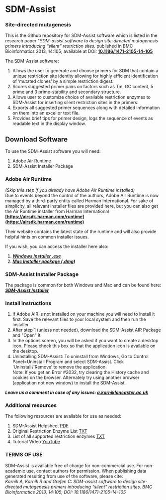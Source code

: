 # SDM-Assist
### Site-directed mutagenesis 
This is the Github repository for SDM-Assist software which is listed in the research paper "*SDM-assist software to design site-directed mutagenesis primers introducing “silent” restriction sites.* published in BMC Bioinformatics 2013, 14:105; available at DOI: **[10.1186/1471-2105-14-105](https://dx.doi.org/10.1186/1471-2105-14-105)** 

The SDM-Assist software:
1. Allows the user to generate and choose primers for SDM that contain a unique restriction site identity allowing for highly efficient identification of ‘mutated clones’ by a simple restriction digest.
2. Scores suggested primer pairs on factors such as Tm, GC content, 5 prime and 3 prime-stability and secondary structure.
3. Allows user to customize choice of available restriction enzymes to SDM-Assist for inserting silent restriction sites in the primers.
4. Exports all suggested primer sequences along with detailed information on them into an excel or text file.
5. Provides brief tips for primer design, logs the sequence of events as readable text in the display window.

## Download Software
To use the SDM-Assist software you will need:
1. Adobe Air Runtime
2. SDM-Assist Installer Package

### Adobe Air Runtime 
*(Skip this step if you already have Adobe Air Runtime installed)*  
Due to events beyond the control of the authors, Adobe Air Runtime is now managed by a third-party entity called Harman International. For sake of simplicity, all relevant installer files are provided here, but you can also get the Air Runtime installer from Harman International **[https://airsdk.harman.com/runtime](https://airsdk.harman.com/runtime)**

Their website contains the latest state of the runtime and will also provide helpful hints on common installer issues.

If you wish, you can access the installer here also:
1. ***[Windows Installer .exe](./AdobeAIRWINv33.exe)***
2. ***[Mac Installer package (.dmg)](./AdobeAIRMacv33.dmg)***

### SDM-Assist Installer Package
The package is common for both Windows and Mac and can be found here: ***[SDM-Assist Installer](./SDMAssistv0.36.air)***

### Install instructions
1. If Adobe AIR is not installed on your machine you will need to install it first. Save the relevant files to your local system and then run the installer.
2. After step 1 (unless not needed), download the SDM-Assist AIR Package and "Open" it.
3. In the options screen, you will be asked if you want to create a desktop icon. Please check this box so that the application icon is available on the desktop.
4. Uninstalling SDM-Assist: To uninstall from Windows, Go to Control Panel>Uninstall Program and select SDM-Assist. Click ‘Uninstall’/’Remove’ to remove the application.  
Note: If you get an Error #2032, try clearing the History cache and cookies on the browser. Alternately try using another browser (application not new window) to install the SDM-Assist.

***Leave us a comment in case of any issues: [a.karnik<at>lancaster.ac.uk](mailto:a.karnik<at>lancaster.ac.uk)***

### Additional resources
The following resources are available for use as needed:
1. SDM-Assist Helpsheet [PDF](./SDM-Assist-Helpsheet.pdf)
2. Original Restriction Enzyme List [TXT](./REOriginal.txt)
3. List of all supported restriction enzymes [TXT](./REAll.txt) 
4. Tutorial Video [YouTube](https://www.youtube.com/watch?v=W-2EfN2rP88)

### TERMS OF USE
SDM-Assist is available free of charge for non-commercial use. For non-academic use, contact authors for permission. When publishing data generated resulting from use of the software, please cite:  
*Karnik A, Karnik R and Grefen C: SDM-assist software to design site-directed mutagenesis primers introducing “silent” restriction sites. BMC Bioinformatics 2013, 14:105; DOI: 10.1186/1471-2105-14-105*
